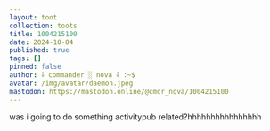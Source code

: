 ```yaml
---
layout: toot
collection: toots
title: 1004215100
date: 2024-10-04
published: true
tags: []
pinned: false
author: ⸸ commander ░ nova ⸸ :~$
avatar: /img/avatar/daemon.jpeg
mastodon: https://mastodon.online/@cmdr_nova/1004215100
---
```


was i going to do something activitypub related?hhhhhhhhhhhhhhhh
